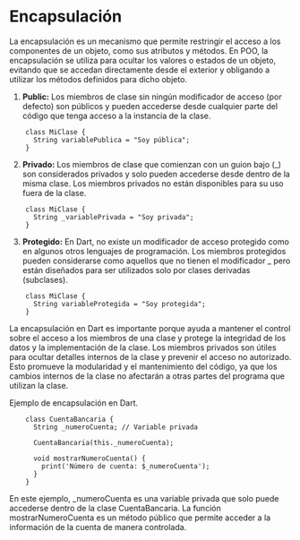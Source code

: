 # Encapsulación

La encapsulación es un mecanismo que permite restringir el acceso a los componentes de un objeto, como sus atributos y métodos. En POO, la encapsulación se utiliza para ocultar los valores o estados de un objeto, evitando que se accedan directamente desde el exterior y obligando a utilizar los métodos definidos para dicho objeto.

1. **Public:** Los miembros de clase sin ningún modificador de acceso (por defecto) son públicos y pueden accederse desde cualquier parte del código que tenga acceso a la instancia de la clase.

```
    class MiClase {
      String variablePublica = "Soy pública";
    }
```

2. **Privado:** Los miembros de clase que comienzan con un guion bajo (_) son considerados privados y solo pueden accederse desde dentro de la misma clase. Los miembros privados no están disponibles para su uso fuera de la clase.

```
    class MiClase {
      String _variablePrivada = "Soy privada";
    }
```
3. **Protegido:** En Dart, no existe un modificador de acceso protegido como en algunos otros lenguajes de programación. Los miembros protegidos pueden considerarse como aquellos que no tienen el modificador _ pero están diseñados para ser utilizados solo por clases derivadas (subclases).

```
    class MiClase {
      String variableProtegida = "Soy protegida";
    }
```

La encapsulación en Dart es importante porque ayuda a mantener el control sobre el acceso a los miembros de una clase y protege la integridad de los datos y la implementación de la clase. Los miembros privados son útiles para ocultar detalles internos de la clase y prevenir el acceso no autorizado. Esto promueve la modularidad y el mantenimiento del código, ya que los cambios internos de la clase no afectarán a otras partes del programa que utilizan la clase.

Ejemplo de encapsulación en Dart.

```
    class CuentaBancaria {
      String _numeroCuenta; // Variable privada
    
      CuentaBancaria(this._numeroCuenta);
    
      void mostrarNumeroCuenta() {
        print('Número de cuenta: $_numeroCuenta');
      }
    }
```
En este ejemplo, _numeroCuenta es una variable privada que solo puede accederse dentro de la clase CuentaBancaria. La función mostrarNumeroCuenta es un método público que permite acceder a la información de la cuenta de manera controlada.